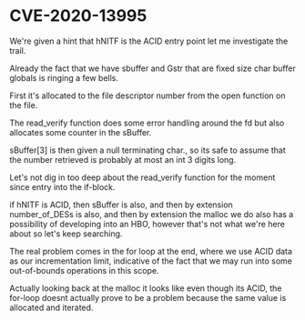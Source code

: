 # CVE-2020-13995

We're given a hint that hNITF is the ACID entry point let me investigate the trail.

Already the fact that we have sbuffer and Gstr that are fixed size char buffer globals is ringing a few bells.

First it's allocated to the file descriptor number from the open function on the file.

The read_verify function does some error handling around the fd but also allocates some counter in the sBuffer.

sBuffer[3] is then given a null terminating char., so its safe to assume that the number retrieved is probably at most an int 3 digits long.

Let's not dig in too deep about the read_verify function for the moment since entry into the if-block.

if hNITF is ACID, then sBuffer is also, and then by extension number_of_DESs is also, and then by extension the malloc we do also has a possibility of developing into an HBO, however that's not what we're here about so let's keep searching.

The real problem comes in the for loop at the end, where we use ACID data as our incrementation limit, indicative of the fact that we may run into some out-of-bounds operations in this scope.

Actually looking back at the malloc it looks like even though its ACID, the for-loop doesnt actually prove to be a problem because the same value is allocated and iterated.

